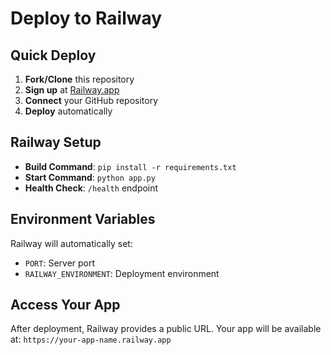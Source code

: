 # Deploy to Railway

## Quick Deploy

1. **Fork/Clone** this repository
2. **Sign up** at [Railway.app](https://railway.app)
3. **Connect** your GitHub repository
4. **Deploy** automatically

## Railway Setup

- **Build Command**: `pip install -r requirements.txt`
- **Start Command**: `python app.py`
- **Health Check**: `/health` endpoint

## Environment Variables

Railway will automatically set:
- `PORT`: Server port
- `RAILWAY_ENVIRONMENT`: Deployment environment

## Access Your App

After deployment, Railway provides a public URL.
Your app will be available at: `https://your-app-name.railway.app`
